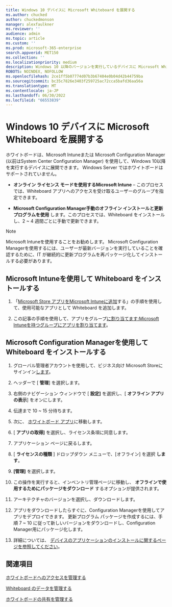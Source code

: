 ```yaml
---
title: Windows 10 デバイスに Microsoft Whiteboard を展開する
ms.author: chucked
author: chuckedmonson
manager: alexfaulkner
ms.reviewer: ''
audience: admin
ms.topic: article
ms.custom: ''
ms.prod: microsoft-365-enterprise
search.appverid: MET150
ms.collection: ''
ms.localizationpriority: medium
description: Windows 10 以降のバージョンを実行しているデバイスに Microsoft Whiteboard を展開する方法について説明します。
ROBOTS: NOINDEX, NOFOLLOW
ms.openlocfilehash: 2ce1ff5b07774d07b3b67404e0b04d42b44759ba
ms.sourcegitcommit: bc35c7826e3403f259725ac72cca5bafd36aa56a
ms.translationtype: MT
ms.contentlocale: ja-JP
ms.lasthandoff: 06/30/2022
ms.locfileid: "66553839"
---
```

# <a name="deploy-microsoft-whiteboard-on-windows-10-devices"></a>Windows 10 デバイスに Microsoft Whiteboard を展開する

ホワイトボードは、Microsoft Intuneまたは Microsoft Configuration Manager (以前はSystem Center Configuration Manager) を使用して、Windows 10以降を実行するデバイスに展開できます。 Windows Server ではホワイトボードはサポートされていません。

- **オンライン ライセンス モードを使用するMicrosoft Intune** – このプロセスでは、Whiteboard アプリへのアクセスを受け取るユーザーのグループを指定できます。

- **Microsoft Configuration Manager手動のオフライン インストールと更新プログラムを使用** します。このプロセスでは、Whiteboard をインストールし、2 ~ 4 週間ごとに手動で更新できます。

>[!NOTE]
> Microsoft Intuneを使用することをお勧めします。 Microsoft Configuration Managerを使用するには、ユーザーが最新バージョンを実行していることを確認するために、IT が継続的に更新プログラムを再パッケージ化してインストールする必要があります。

## <a name="install-whiteboard-using-microsoft-intune"></a>Microsoft Intuneを使用して Whiteboard をインストールする

1. 「[Microsoft Store アプリをMicrosoft Intuneに追加](/mem/intune/apps/store-apps-windows)する」の手順を使用して、使用可能なアプリとして Whiteboard を追加します。

2. この記事の手順を使用して、アプリをグループ[に割り当てます:Microsoft Intuneを持つグループにアプリを割り当てます](/mem/intune/apps/apps-deploy)。

## <a name="install-whiteboard-using-microsoft-configuration-manager"></a>Microsoft Configuration Managerを使用して Whiteboard をインストールする

1. グローバル管理者アカウントを使用して、ビジネス向け Microsoft Storeにサインイン[します](https://businessstore.microsoft.com)。

2. ヘッダーで [ **管理**] を選択します。

3. 右側のナビゲーション ウィンドウで [ **設定]** を選択し、[ **オフライン アプリの表示**] をオンにします。

4. 伝達まで 10 ~ 15 分待ちます。

5. 次に、 [ホワイトボード アプリ](https://businessstore.microsoft.com/store/details/microsoft-whiteboard/9mspc6mp8fm4)に移動します。

6. [ **アプリの取得]** を選択し、ライセンス条項に同意します。

7. アプリケーション ページに戻るします。

8. [ **ライセンスの種類** ] ドロップダウン メニューで、[オフライン] を選択 **します**。

9. **[管理]** を選択します。

10. この操作を実行すると、インベントリ管理ページに移動し、 **オフラインで使用するためにパッケージをダウンロード** するオプションが提供されます。

11. アーキテクチャのバージョンを選択し、ダウンロードします。

12. アプリをダウンロードしたらすぐに、Configuration Managerを使用してアプリをデプロイできます。 更新プログラム パッケージを作成するには、手順 7 ~ 10 に従って新しいバージョンをダウンロードし、Configuration Manager用にパッケージ化します。

13. 詳細については、 [デバイスのアプリケーションのインストールに関するページを参照してください](/mem/configmgr/apps/deploy-use/install-app-for-device)。

## <a name="see-also"></a>関連項目

[ホワイトボードへのアクセスを管理する](manage-whiteboard-access-organizations.md)

[Whiteboard のデータを管理する](manage-data-organizations.md)

[ホワイトボードの共有を管理する](manage-sharing-organizations.md)


